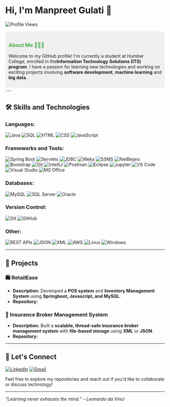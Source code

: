 # Hi, I'm Manpreet Gulati 👋

![Profile Views](https://komarev.com/ghpvc/?username=ManpreetKGulati&color=blue)




<div style="background-color:#f0f0f0; padding: 10px; border-radius: 5px;">
    <h3 style="color:#4CAF50;">About Me 👩🏻‍💻</h3>
    <p>Welcome to my GitHub profile! I'm currently a student at Humber College, enrolled in the<b>Information Technology Solutions (ITS) program</b>. I have a passion for learning new technologies and working on exciting projects involving <b>software development</b>, <b>machine learning</b> and <b>big data</b>.</p>
</div>
---

## 🛠️ Skills and Technologies

### **Languages:**
![Java](https://img.shields.io/badge/Java-ED8B00?style=for-the-badge&logo=java&logoColor=white)
![SQL](https://img.shields.io/badge/SQL-4479A1?style=for-the-badge&logo=postgresql&logoColor=white)
![HTML](https://img.shields.io/badge/HTML-E34F26?style=for-the-badge&logo=html5&logoColor=white)
![CSS](https://img.shields.io/badge/CSS-1572B6?style=for-the-badge&logo=css3&logoColor=white)
![JavaScript](https://img.shields.io/badge/JavaScript-F7DF1E?style=for-the-badge&logo=javascript&logoColor=black)

### **Frameworks and Tools:**
![Spring Boot](https://img.shields.io/badge/Spring%20Boot-6DB33F?style=for-the-badge&logo=spring&logoColor=white)
![Servlets](https://img.shields.io/badge/Servlets-430098?style=for-the-badge&logo=java&logoColor=white)
![JDBC](https://img.shields.io/badge/JDBC-4479A1?style=for-the-badge&logo=java&logoColor=white)
![Weka](https://img.shields.io/badge/Weka-5C2D91?style=for-the-badge&logo=weka&logoColor=white)
![SSMS](https://img.shields.io/badge/SSMS-CC2927?style=for-the-badge&logo=microsoftsqlserver&logoColor=white)
![NetBeans](https://img.shields.io/badge/NetBeans-1B6AC6?style=for-the-badge&logo=apache-netbeans-ide&logoColor=white)
![Bootstrap](https://img.shields.io/badge/Bootstrap-7952B3?style=for-the-badge&logo=bootstrap&logoColor=white)
![Git](https://img.shields.io/badge/Git-F05032?style=for-the-badge&logo=git&logoColor=white)
![IntelliJ](https://img.shields.io/badge/IntelliJ_IDEA-000000?style=for-the-badge&logo=intellij-idea&logoColor=white)
![Postman](https://img.shields.io/badge/Postman-FF6C37?style=for-the-badge&logo=postman&logoColor=white)
![Eclipse](https://img.shields.io/badge/Eclipse-2C2255?style=for-the-badge&logo=eclipse&logoColor=white)
![Jupyter](https://img.shields.io/badge/Jupyter-F37626?style=for-the-badge&logo=jupyter&logoColor=white)
![VS Code](https://img.shields.io/badge/VS%20Code-007ACC?style=for-the-badge&logo=visual-studio-code&logoColor=white)
![Visual Studio](https://img.shields.io/badge/Visual%20Studio-5C2D91?style=for-the-badge&logo=visual-studio&logoColor=white)
![MS Office](https://img.shields.io/badge/MS%20Office-D83B01?style=for-the-badge&logo=microsoft-office&logoColor=white)

### **Databases:**
![MySQL](https://img.shields.io/badge/MySQL-4479A1?style=for-the-badge&logo=mysql&logoColor=white)
![SQL Server](https://img.shields.io/badge/SQL%20Server-CC2927?style=for-the-badge&logo=microsoftsqlserver&logoColor=white)
![Oracle](https://img.shields.io/badge/Oracle-F80000?style=for-the-badge&logo=oracle&logoColor=white)

### **Version Control:**
![Git](https://img.shields.io/badge/Git-F05032?style=for-the-badge&logo=git&logoColor=white)
![GitHub](https://img.shields.io/badge/GitHub-181717?style=for-the-badge&logo=github&logoColor=white)

### **Other:**
![REST APIs](https://img.shields.io/badge/REST%20APIs-FF6F00?style=for-the-badge&logo=rest&logoColor=white)
![JSON](https://img.shields.io/badge/JSON-000000?style=for-the-badge&logo=json&logoColor=white)
![XML](https://img.shields.io/badge/XML-8B0000?style=for-the-badge&logo=xml&logoColor=white)
![AWS](https://img.shields.io/badge/AWS-FF9900?style=for-the-badge&logo=amazonaws&logoColor=white)
![Linux](https://img.shields.io/badge/Linux-FCC624?style=for-the-badge&logo=linux&logoColor=black)
![Windows](https://img.shields.io/badge/Windows-0078D6?style=for-the-badge&logo=windows&logoColor=white)

---

## 📂 **Projects**

### 🛍️ RetailEase
- **Description:** Developed a **POS system** and **Inventory Management System** using **Springboot, Javascript, and MySQL**.
- **Repository:** 

### 🏢 Insurance Broker Management System
- **Description:** Built a **scalable, thread-safe insurance broker management system** with **file-based storage** using **XML** or **JSON**.
- **Repository:** 

---

## 📧 **Let's Connect**
[![LinkedIn](https://img.shields.io/badge/LinkedIn-0077B5?style=for-the-badge&logo=linkedin&logoColor=white)]( www.linkedin.com/in/manpreet-kaur-gulati)
[![Gmail](https://img.shields.io/badge/Gmail-D14836?style=for-the-badge&logo=gmail&logoColor=white)](mailto:gulatimk.ca@gmail.com)


Feel free to explore my repositories and reach out if you'd like to collaborate or discuss technology!

---
_“Learning never exhausts the mind.” – Leonardo da Vinci_
